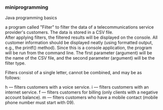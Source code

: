 
### miniprogramming
Java programming basics

a program called "Filter" to filter the data of a telecommunications service provider's customers. The data is stored in a CSV file.   
After applying filters, the filtered results will be displayed on the console. All customer information should be displayed neatly (using formatted output, e.g., the printf() method).
Since this is a console application, the program will be run from the command line. The first parameter (argument) will be the name of the CSV file, and the second parameter (argument) will be the filter type.

Filters consist of a single letter, cannot be combined, and may be as follows:

h — filters customers with a voice service.
i — filters customers with an internet service.
f — filters customers for billing (only clients with a negative account balance).
m — filters customers who have a mobile contact (mobile phone number must start with 09).
